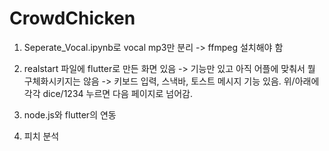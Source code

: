 # CrowdChicken

1. Seperate_Vocal.ipynb로 vocal mp3만 분리
-> ffmpeg 설치해야 함

2. realstart 파일에 flutter로 만든 화면 있음 
-> 기능만 있고 아직 어플에 맞춰서 뭘 구체화시키지는 않음
-> 키보드 입력, 스낵바, 토스트 메시지 기능 있음. 위/아래에 각각 dice/1234 누르면 다음 페이지로 넘어감.

3. node.js와 flutter의 연동
4. 피치 분석
